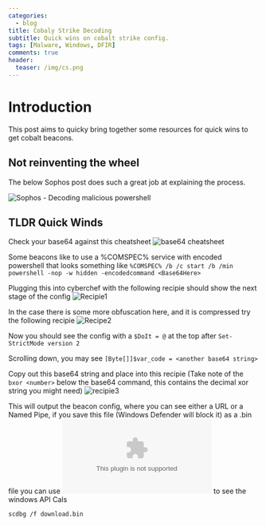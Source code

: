 ```yaml
---
categories:
  - blog
title: Cobaly Strike Decoding
subtitle: Quick wins on cobalt strike config.
tags: [Malware, Windows, DFIR]
comments: true
header:
  teaser: /img/cs.png
---
```


# Introduction

This post aims to quicky bring together some resources for quick wins to get cobalt beacons.

## Not reinventing the wheel

The below Sophos post does such a great job at explaining the process. 

![Sophos - Decoding malicious powershell](https://community.sophos.com/sophos-labs/b/blog/posts/decoding-malicious-powershell)


## TLDR Quick Winds

Check your base64 against this cheatsheet ![base64 cheatsheet](https://gist.github.com/Neo23x0/6af876ee72b51676c82a2db8d2cd3639)

Some beacons like to use a %COMSPEC% service with encoded powershell that looks something like 
`%COMSPEC% /b /c start /b /min powershell -nop -w hidden -encodedcommand <Base64Here>`

Plugging this into cyberchef with the following recipie should show the next stage of the config
![Recipie1](https://gchq.github.io/CyberChef/#recipe=From_Base64('A-Za-z0-9%2B/%3D',true)Remove_null_bytes())

In the case there is some more obfuscation here, and it is compressed try the following recipie
![Recipe2](https://gchq.github.io/CyberChef/#recipe=From_Base64('A-Za-z0-9%2B/%3D',true)Gunzip())

Now you should see the config with a `$DoIt = @` at the top after `Set-StrictMode version 2`

Scrolling down, you may see `[Byte[]]$var_code = <another base64 string>`

Copy out this base64 string and place into this recipie (Take note of the `bxor <number>` below the base64 command, this contains the decimal xor string you might need)
![recipie3](https://gchq.github.io/CyberChef/#recipe=From_Base64('A-Za-z0-9%2B/%3D',true)XOR(%7B'option':'Decimal','string':'35'%7D,'Standard',false))

This will output the beacon config, where you can see either a URL or a Named Pipe, if you save this file (Windows Defender will block it) as a .bin file you can use ![scdbg](http://sandsprite.com/CodeStuff/scdbg.zip) to see the windows API Cals

`scdbg /f download.bin`
